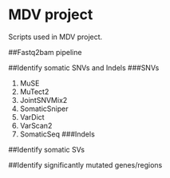 # MDV project
Scripts used in MDV project. 

##Fastq2bam pipeline

##Identify somatic SNVs and Indels
###SNVs
1. MuSE
2. MuTect2
3. JointSNVMix2
4. SomaticSniper
5. VarDict
6. VarScan2
7. SomaticSeq
###Indels

##Identify somatic SVs

##Identify significantly mutated genes/regions

